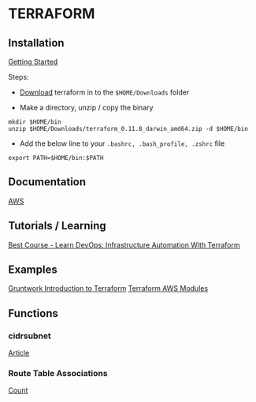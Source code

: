 # TERRAFORM

## Installation
[Getting Started](https://www.terraform.io/intro/getting-started/install.html)

Steps:
* [Download](https://www.terraform.io/downloads.html) terraform in to the
`$HOME/Downloads` folder

* Make a directory, unzip / copy the binary
```console
mkdir $HOME/bin
unzip $HOME/Downloads/terraform_0.11.8_darwin_amd64.zip -d $HOME/bin
```

* Add the below line to your `.bashrc, .bash_profile, .zshrc` file
```shell
export PATH=$HOME/bin:$PATH
```

## Documentation
[AWS](https://www.terraform.io/docs/providers/aws/index.html)

## Tutorials / Learning
[Best Course - Learn DevOps: Infrastructure Automation With Terraform](https://www.udemy.com/learn-devops-infrastructure-automation-with-terraform/learn/v4/content)

## Examples
[Gruntwork Introduction to Terraform](https://blog.gruntwork.io/an-introduction-to-terraform-f17df9c6d180)
[Terraform AWS Modules](https://github.com/terraform-aws-modules)

## Functions
### cidrsubnet
[Article](http://blog.itsjustcode.net/blog/2017/11/18/terraform-cidrsubnet-deconstructed/)

### Route Table Associations
[Count](https://stackoverflow.com/questions/51739482/terraform-how-to-associate-multiple-subnet-to-route-table)
